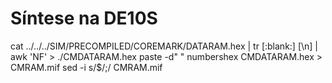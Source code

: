 # Síntese na DE10S

cat ../../../SIM/PRECOMPILED/COREMARK/DATARAM.hex | tr [:blank:] [\\n] | awk 'NF'  > ./CMDATARAM.hex
paste -d" " numbershex CMDATARAM.hex > CMRAM.mif
sed -i s/$/\;/ CMRAM.mif
